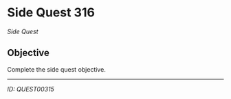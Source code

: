 # Side Quest 316

*Side Quest*

## Objective
Complete the side quest objective.

---
*ID: QUEST00315*